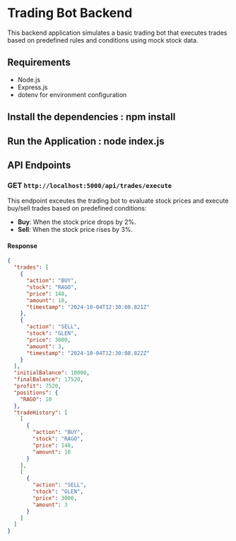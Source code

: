 # Trading Bot Backend

This backend application simulates a basic trading bot that executes trades based on predefined rules and conditions using mock stock data.

## Requirements

- Node.js
- Express.js
- dotenv for environment configuration

## Install the dependencies : npm install

## Run the Application : node index.js

## API Endpoints

### GET `http://localhost:5000/api/trades/execute`

This endpoint exceutes the trading bot to evaluate stock prices and execute buy/sell trades based on predefined conditions:

- **Buy**: When the stock price drops by 2%.
- **Sell**: When the stock price rises by 3%.

#### Response
```json
{
  "trades": [
    {
      "action": "BUY",
      "stock": "RAGO",
      "price": 148,
      "amount": 10,
      "timestamp": "2024-10-04T12:30:08.821Z"
    },
    {
      "action": "SELL",
      "stock": "GLEN",
      "price": 3000,
      "amount": 3,
      "timestamp": "2024-10-04T12:30:08.822Z"
    }
  ],
  "initialBalance": 10000,
  "finalBalance": 17520,
  "profit": 7520,
  "positions": {
    "RAGO": 10
  },
  "tradeHistory": [
    [
      {
        "action": "BUY",
        "stock": "RAGO",
        "price": 148,
        "amount": 10
      }
    ],
    [
      {
        "action": "SELL",
        "stock": "GLEN",
        "price": 3000,
        "amount": 3
      }
    ]
  ]
}